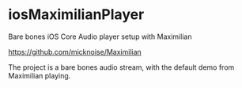# iosMaximilianPlayer

Bare bones iOS Core Audio player setup with Maximilian

https://github.com/micknoise/Maximilian

The project is a bare bones audio stream, with the default demo from Maximilian playing.
